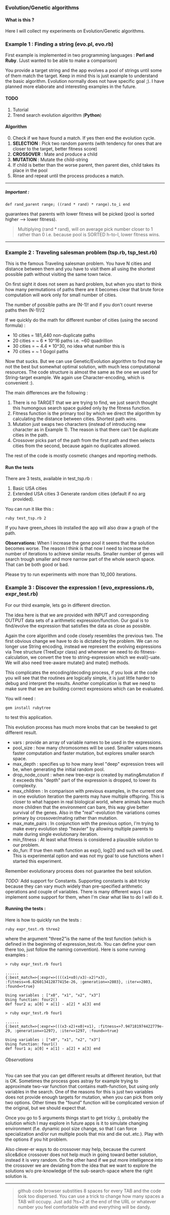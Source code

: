 ### Evolution/Genetic algorithms

#### What is this ?

Here I will collect my experiments on Evolution/Genetic algorithms.

### Example 1 : Finding a string (evo.pl, evo.rb)

First example is implemented in two programming languages : **Perl and Ruby**. (Just wanted to be able to make a comparison)

You provide a target string and the app evolves a pool of strings until some of them match the target.
Keep in mind this is just example to understand the basic algorithm. Evolution normally does not have specific goal ;).
I have planned more elaborate and interesting examples in the future.

#### TODO

1. Tutorial
2. Trend search evolution algorithm (**Python**)

#### Algorithm

0. Check if we have found a match. If yes then end the evolution cycle.
1. **SELECTION** : Pick two random parents (with tendency for ones that are closer to the target, better fitness score)
2. **CROSSOVER** : Mate and produce a child
4. **MUTATION**  : Mutate the child-string
5. If child is better than the worse parent, then parent dies, child takes its place in the pool
6. Rinse and repeat until the process produces a match.

-----

##### Important :
```
def rand_parent range; ((rand * rand) * range).to_i end
```

guarantees that parents with lower fitness will be picked (pool is sorted higher --> lower fitness).

> Multiplying (rand * rand), will on average pick number closer to 1 rather than 0 i.e. because pool is SORTED h-to-l, lower fitness wins.

-----

### Example 2 : Traveling salesman problem (tsp.rb, tsp_test.rb)

This is the famous Traveling salesman problem. You have N cities and distance between them and you have to visit them all using the shortest possible path
without visiting the same town twice.

On first sight it does not seem as hard problem, but when you start to think how many permutations of paths there are it becomes clear that brute
force computation will work only for small number of cities.

The number of possible paths are (N-1)! and if you don't count reverse paths then (N-1)!/2

If we quickly do the math for different number of cities (using the second formula) :

- 10 cities = 181_440 non-duplicate paths
- 20 cities = ~ 6 * 10^16 paths i.e. ~60 quadrillion
- 30 cities = ~ 4.4 * 10^30, no idea what number this is
- 70 cities = ~ 1 Gogol paths

Now that sucks. But we can use Genetic/Evolution algorithm to find may be not the best but somewhat optimal solution, with much less computational resources.
The code structure is almost the same as the one we used for String-target example. We again use Character-encoding, which is convenient :).

The main differences are the following :

1. There is no TARGET that we are trying to find, we just search thought this humongous search space guided only by the fitness function.
2. Fitness function is the primary tool by which we direct the algorithm by calculating the distance between cities. Shortest path wins.
3. Mutation just swaps two characters (instead of introducing new character as in Example 1). The reason is that there can't be duplicate cities in the path.
4. Crossover picks part of the path from the first path and then selects cities from the second, because again no duplicates allowed.

The rest of the code is mostly cosmetic changes and reporting methods.

#### Run the tests

There are 3 tests, available in test_tsp.rb :

1. Basic USA cities
2. Extended USA cities
3  Generate random cities (default if no arg provided).

You can run it like this :

``` ruby test_tsp.rb 2 ```

If you have green_shoes lib installed the app will also draw a graph of the path.

**Observations:** When I increase the gene pool it seems that the solution becomes worse. The reason I think is that now I need to increase the number of iterations to achieve similar results. Smaller number of genes will search trough smaller and more narrow part of the whole search space.
That can be both good or bad.

Please try to run experiments with more than 10_000 iterations.


### Example 3 : Discover the expression ! (evo_expressions.rb, expr_test.rb)

For our third example, lets go in different direction.

The idea here is that we are provided with INPUT and corresponding OUTPUT data sets of a arithmetic expression/function.
Our goal is to find/evolve the expression that satisfies the data as close as possible.

Again the core algorithm and code closely resembles the previous two.
The first obvious change we have to do is dictated by the problem.
We can no longer use String encoding, instead we represent the evolving expressions via Tree structure (TreeExpr class) and whenever we
need to do fitness-calculation, we convert the tree to string-expression which we eval()-uate.
We will also need tree-aware mutate() and mate() methods.

This complicates the encoding/decoding process, if you look at the code you will see that the routines are logically simple, it is just little 
harder to debug and interpret the results. Another complication is that we need to make sure that we are building correct expressions which can
be evaluated.

You will need :

```
gem install rubytree
```

to test this application.

This evolution process has much more knobs that can be tweaked to get different result.

- vars : provide an array of variable names to be used in the expressions.
- pool_size : how many chromosomes will be used. Smaller values means faster computation and faster mutation, but explores smaller search space.
- max_depth : specifies up to how many level "deep" expression trees will be, when generating the initial random pool.
- drop_node_count : when new tree-expr is created by mating&mutation if it exceeds this "depth" part of the expression is dropped, to lower its complexity.
- max_children : In comparison with previous examples, in the current one in one evolution iteration the parents may have multiple offspring.
This is closer to what happen in real biological world, where animals have much more children that the environment can bare, this way give better survival of the genes. Also in the "real"-evolution the variations comes primary by crossover/mating rather than mutation.
- max_mate_pairs : In conjunction with the previous option, I'm trying to make every evolution step "heavier" by allowing multiple parents to mate during single evolutionary iteration.
- min_fitness : At least what fitness is considered a plausible solution to our problem.
- do_fun: If true then math function as exp(), log2() and such will be used. This is experimental option and was not my goal to use functions when I started this experiment.

Remember evolutionary process does not guarantee the best solution.

*TODO:* Add support for Constants. Supporting constants is abit tricky because they can vary much widely than pre-specified arithmetic operations and couple of variables. There is many different ways I can implement some support for them, when I'm clear what like to do I will do it.

#### Running the tests :

Here is how to quickly run the tests :

```
ruby expr_test.rb three2
```

where the argument "three2"is the name of the test function (which is defined in the beginning of expression_test.rb. You can define your own there too, just follow the naming convention).
Here is some running examples :

```
> ruby expr_test.rb four1

......
{:best_match=>{:expr=>((((x1+x0)/x3)-x2)*x3), :fitness=>6.826013412877415e-26, :generation=>2803}, :iter=>2803, :found=>true}

Using variables : ["x0", "x1", "x2", "x3"]
Using function: four2()
def four2 a; a[0] + a[1] - a[2] * a[3] end

> ruby expr_test.rb four1

......
{:best_match=>{:expr=>(((x3-x2)+x0)+x1), :fitness=>7.947181974422779e-29, :generation=>1297}, :iter=>1297, :found=>true}

Using variables : ["x0", "x1", "x2", "x3"]
Using function: four1()
def four1 a; a[0] + a[1] - a[2] + a[3] end

```

###### *Observations*
You can see that you can get different results at different iteration, but that is OK.
Sometimes the process goes astray for example trying to approximate two-var function that contains math-function, but using only variables in the search.
One of the reasons for this is just two variables does not provide enough targets for mutation, when you can pick from only two options.
Other times the "found" function will be complicated version of the original, but we should expect that.

Once you go to 5 arguments things start to get tricky :), probably the solution which I may explore in future apps is it to simulate changing environment (f.e. dynamic pool size change, so that I can force specialization and/or run multiple pools that mix and die out..etc.).
Play with the options if you hit problem.

Also clever-er ways to do crossover may help, because the current slice&dice crossover does not help much in going toward better solution, instead it is very random.
On the other hand if we put more intelligence into the crossover we are deviating from the idea that we want to explore the solutions w/o pre-knowledge of the sub-search-space where the right solution is.

----

> github code browser substities 8 spaces for every TAB and the code look too dispersed. You can use a trick to change how many spaces a TAB will occupy. Just add ?ts=2 at the end of the URL or whatever number you feel comfortable with and everything will be dandy.
